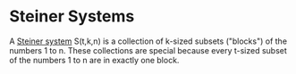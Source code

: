 # Steiner Systems

A [Steiner system](https://en.wikipedia.org/wiki/Steiner_system) S(t,k,n) is a collection of k-sized subsets ("blocks") of the numbers 1 to n. These collections are special because every t-sized subset of the numbers 1 to n are in exactly one block.


